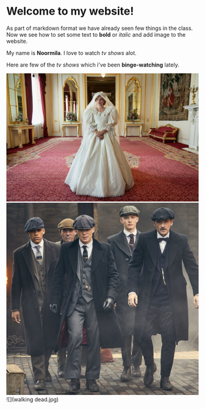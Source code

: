 # Welcome to my website!

As part of markdown format we have already seen few things in the class. Now we see how to set some text to **bold** or _italic_ and add image to the website.

My name is **Noormila**. I love to watch _tv shows_ alot.

Here are few of the _tv shows_ which i've been **binge-watching** lately.

![](crown.jpg)
![](peakyblinders.jpg)
![](walking dead.jpg)
